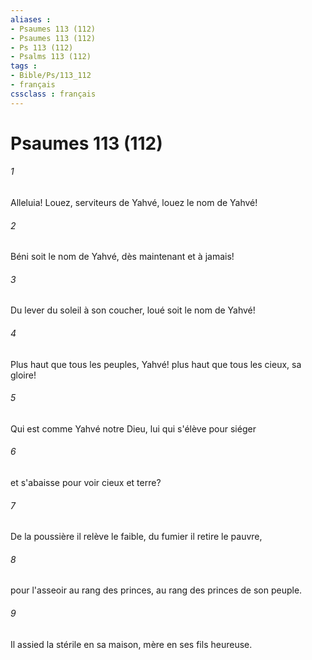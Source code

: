 ```yaml
---
aliases : 
- Psaumes 113 (112)
- Psaumes 113 (112)
- Ps 113 (112)
- Psalms 113 (112)
tags : 
- Bible/Ps/113_112
- français
cssclass : français
---
```


# Psaumes 113 (112)

###### 1
Alleluia! Louez, serviteurs de Yahvé, louez le nom de Yahvé!
###### 2
Béni soit le nom de Yahvé, dès maintenant et à jamais!
###### 3
Du lever du soleil à son coucher, loué soit le nom de Yahvé!
###### 4
Plus haut que tous les peuples, Yahvé! plus haut que tous les cieux, sa gloire!
###### 5
Qui est comme Yahvé notre Dieu, lui qui s'élève pour siéger
###### 6
et s'abaisse pour voir cieux et terre?
###### 7
De la poussière il relève le faible, du fumier il retire le pauvre,
###### 8
pour l'asseoir au rang des princes, au rang des princes de son peuple.
###### 9
Il assied la stérile en sa maison, mère en ses fils heureuse.
